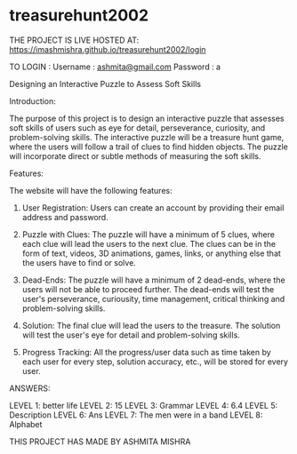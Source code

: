 # treasurehunt2002

THE PROJECT IS LIVE HOSTED AT: https://imashmishra.github.io/treasurehunt2002/login

TO LOGIN : 
  Username : ashmita@gmail.com
  Password : a

Designing an Interactive Puzzle to Assess Soft Skills

Introduction:

The purpose of this project is to design an interactive puzzle that assesses soft skills of users such as eye for detail, perseverance, curiosity, and problem-solving skills. The interactive puzzle will be a treasure hunt game, where the users will follow a trail of clues to find hidden objects. The puzzle will incorporate direct or subtle methods of measuring the soft skills. 

Features:

The website will have the following features:

1. User Registration: Users can create an account by providing their email address and password.

2. Puzzle with Clues: The puzzle will have a minimum of 5 clues, where each clue will lead the users to the next clue. The clues can be in the form of text, videos, 3D animations, games, links, or anything else that the users have to find or solve. 

3. Dead-Ends: The puzzle will have a minimum of 2 dead-ends, where the users will not be able to proceed further. The dead-ends will test the user's perseverance, curiousity, time management, critical thinking and problem-solving skills.

4. Solution: The final clue will lead the users to the treasure. The solution will test the user's eye for detail and problem-solving skills.

5. Progress Tracking: All the progress/user data such as time taken by each user for every step, solution accuracy, etc., will be stored for every user.






ANSWERS:

LEVEL 1: better life
LEVEL 2: 15
LEVEL 3: Grammar
LEVEL 4: 6.4
LEVEL 5: Description
LEVEL 6: Ans
LEVEL 7: The men were in a band
LEVEL 8: Alphabet





THIS PROJECT HAS MADE BY ASHMITA MISHRA

